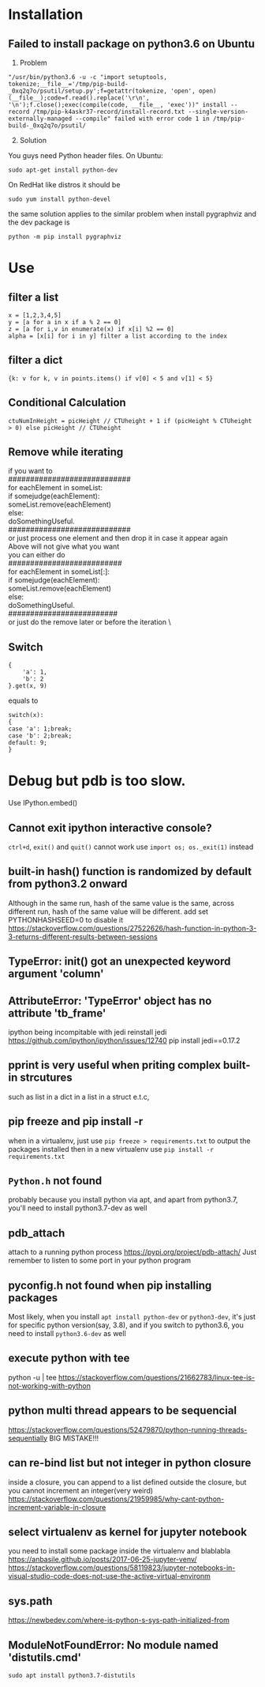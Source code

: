 # Installation
## Failed to install package on python3.6 on Ubuntu
1. Problem
```
"/usr/bin/python3.6 -u -c "import setuptools, tokenize;__file__='/tmp/pip-build-_0xq2q7o/psutil/setup.py';f=getattr(tokenize, 'open', open)(__file__);code=f.read().replace('\r\n', '\n');f.close();exec(compile(code, __file__, 'exec'))" install --record /tmp/pip-k4askr37-record/install-record.txt --single-version-externally-managed --compile" failed with error code 1 in /tmp/pip-build-_0xq2q7o/psutil/
```
2. Solution

You guys need Python header files. On Ubuntu: 
```
sudo apt-get install python-dev
```
On RedHat like distros it should be 
```
sudo yum install python-devel
```
the same solution applies to the similar problem when install pygraphviz
and the dev package is
```
python -m pip install pygraphviz
```
# Use
## filter a list
```
x = [1,2,3,4,5]
y = [a for a in x if a % 2 == 0]
z = [a for i,v in enumerate(x) if x[i] %2 == 0]
alpha = [x[i] for i in y] filter a list according to the index
```
## filter a dict
```
{k: v for k, v in points.items() if v[0] < 5 and v[1] < 5}
```
## Conditional Calculation
```
ctuNumInHeight = picHeight // CTUheight + 1 if (picHeight % CTUheight > 0) else picHeight // CTUheight
```
## Remove while iterating
if you want to \
############################ \
for eachElement in someList: \
    if somejudge(eachElement): \
        someList.remove(eachElement) \
    else: \
        doSomethingUseful. \
############################ \
or just process one element and then drop it in case it appear again \
Above will not give what you want \
you can either do \
########################## \
for eachElement in someList[:]: \
    if somejudge(eachElement): \
        someList.remove(eachElement) \
    else: \
        doSomethingUseful. \
######################### \
or just do the remove later or before the iteration \
## Switch
```
{
    'a': 1,
    'b': 2
}.get(x, 9)
```
equals to 
```
switch(x):
{
case 'a': 1;break;
case 'b': 2;break;
default: 9;
}
```
# Debug but pdb is too slow.
Use IPython.embed()

## Cannot exit ipython interactive console?
`ctrl+d`, `exit()` and `quit()` cannot work
use `import os; os._exit(1)` instead

## built-in hash() function is randomized by default from python3.2 onward
Although in the same run, hash of the same value is the same,
across different run, hash of the same value will be different.
add set PYTHONHASHSEED=0 to disable it
https://stackoverflow.com/questions/27522626/hash-function-in-python-3-3-returns-different-results-between-sessions

## TypeError: __init__() got an unexpected keyword argument 'column'
## AttributeError: 'TypeError' object has no attribute 'tb_frame'
ipython being incompitable with jedi
reinstall jedi
https://github.com/ipython/ipython/issues/12740
pip install jedi==0.17.2

## pprint is very useful when priting complex built-in strcutures

such as list in a dict in a list in a struct e.t.c,

## pip freeze and pip install -r
when in a virtualenv, just use `pip freeze > requirements.txt` to output the packages installed
then in a new virtualenv use `pip install -r requirements.txt`

## `Python.h` not found
probably because you install python via apt, and apart from python3.7, you'll need to install python3.7-dev as well

## pdb_attach
attach to a running python process
https://pypi.org/project/pdb-attach/
Just remember to listen to some port in your python program

## pyconfig.h not found when pip installing packages
Most likely, when you install `apt install python-dev` or `python3-dev`, it's just for specific python version(say, 3.8), and if you switch to python3.6, you need to install  `python3.6-dev` as well 

## execute python with tee
python -u <python program> |  tee <outputfile>
https://stackoverflow.com/questions/21662783/linux-tee-is-not-working-with-python


## python multi thread appears to be sequencial
https://stackoverflow.com/questions/52479870/python-running-threads-sequentially
BIG MISTAKE!!!

## can re-bind list but not integer in python closure
inside a closure, you can append to a list defined outside the closure, but you cannot increment an integer(very weird)
https://stackoverflow.com/questions/21959985/why-cant-python-increment-variable-in-closure

## select virtualenv as kernel for jupyter notebook
you need to install some package inside the virtualenv and blablabla
https://anbasile.github.io/posts/2017-06-25-jupyter-venv/
https://stackoverflow.com/questions/58119823/jupyter-notebooks-in-visual-studio-code-does-not-use-the-active-virtual-environm

## sys.path
https://newbedev.com/where-is-python-s-sys-path-initialized-from

## ModuleNotFoundError: No module named 'distutils.cmd'
`sudo apt install python3.7-distutils`
